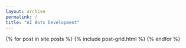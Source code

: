 ```yaml
---
layout: archive
permalink: /
title: "AI Bots Development"
---
```


<div class="tiles">
{% for post in site.posts %}
	{% include post-grid.html %}
{% endfor %}
</div><!-- /.tiles -->
